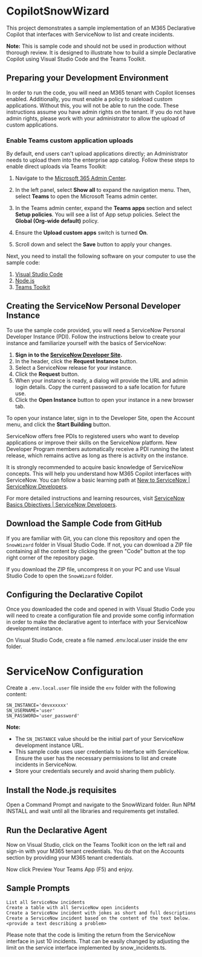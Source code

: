 # CopilotSnowWizard

This project demonstrates a sample implementation of an M365 Declarative Copilot that interfaces with ServiceNow to list and create incidents.

**Note:** This is sample code and should not be used in production without thorough review. It is designed to illustrate how to build a simple Declarative Copilot using Visual Studio Code and the Teams Toolkit.

## Preparing your Development Environment

In order to run the code, you will need an M365 tenant with Copilot licenses enabled. Additionally, you must enable a policy to sideload custom applications. Without this, you will not be able to run the code. These instructions assume you have admin rights on the tenant. If you do not have admin rights, please work with your administrator to allow the upload of custom applications.

### Enable Teams custom application uploads

By default, end users can't upload applications directly; an Administrator needs to upload them into the enterprise app catalog. Follow these steps to enable direct uploads via Teams Toolkit:

1. Navigate to the [Microsoft 365 Admin Center](https://admin.microsoft.com/).

2. In the left panel, select **Show all** to expand the navigation menu. Then, select **Teams** to open the Microsoft Teams admin center.

3. In the Teams admin center, expand the **Teams apps** section and select **Setup policies**. You will see a list of App setup policies. Select the **Global (Org-wide default)** policy.

4. Ensure the **Upload custom apps** switch is turned **On**.

5. Scroll down and select the **Save** button to apply your changes.

Next, you need to install the following software on your computer to use the sample code:

1. [Visual Studio Code](https://code.visualstudio.com/download)
2. [Node.js](https://nodejs.org/en/download/)
3. [Teams Toolkit](https://marketplace.visualstudio.com/items?itemName=TeamsDevApp.ms-teams-vscode-extension)

## Creating the ServiceNow Personal Developer Instance

To use the sample code provided, you will need a ServiceNow Personal Developer Instance (PDI). Follow the instructions below to create your instance and familiarize yourself with the basics of ServiceNow:

1. **Sign in to the [ServiceNow Developer Site](https://developer.servicenow.com/dev.do).**
2. In the header, click the **Request Instance** button.
3. Select a ServiceNow release for your instance.
4. Click the **Request** button.
5. When your instance is ready, a dialog will provide the URL and admin login details. Copy the current password to a safe location for future use.
6. Click the **Open Instance** button to open your instance in a new browser tab.

To open your instance later, sign in to the Developer Site, open the Account menu, and click the **Start Building** button.

ServiceNow offers free PDIs to registered users who want to develop applications or improve their skills on the ServiceNow platform. New Developer Program members automatically receive a PDI running the latest release, which remains active as long as there is activity on the instance.

It is strongly recommended to acquire basic knowledge of ServiceNow concepts. This will help you understand how M365 Copilot interfaces with ServiceNow. You can follow a basic learning path at [New to ServiceNow | ServiceNow Developers](https://developer.servicenow.com/dev.do#!/learn/learning-plans/washingtondc/new_to_servicenow/).

For more detailed instructions and learning resources, visit [ServiceNow Basics Objectives | ServiceNow Developers](https://developer.servicenow.com/dev.do#!/learn/learning-plans/washingtondc/new_to_servicenow/app_store_learnv2_buildmyfirstapp_washingtondc_servicenow_basics_objectives).

## Download the Sample Code from GitHub

If you are familiar with Git, you can clone this repository and open the `SnowWizard` folder in Visual Studio Code. If not, you can download a ZIP file containing all the content by clicking the green "Code" button at the top right corner of the repository page.

If you download the ZIP file, uncompress it on your PC and use Visual Studio Code to open the `SnowWizard` folder.

## Configuring the Declarative Copilot 

Once you downloaded the code and opened in with Visual Studio Code you will need to create a configuration file and provide some config information in order to make the declarative agent to interface with your ServiceNow development instance.

On Visual Studio Code, create a file named .env.local.user inside the env folder. 

# ServiceNow Configuration

Create a `.env.local.user` file inside the `env` folder with the following content:

```
SN_INSTANCE='devxxxxxx'
SN_USERNAME='user'
SN_PASSWORD='user_password'
```

**Note:**
- The `SN_INSTANCE` value should be the initial part of your ServiceNow development instance URL.
- This sample code uses user credentials to interface with ServiceNow. Ensure the user has the necessary permissions to list and create incidents in ServiceNow.
- Store your credentials securely and avoid sharing them publicly.

## Install the Node.js requisites

Open a Command Prompt and navigate to the SnowWizard folder. Run NPM INSTALL and wait until all the libraries and requirements get installed.

## Run the Declarative Agent

Now on Visual Studio, click on the Teams Toolkit icon on the left rail and sign-in with your M365 tenant credentials. You do that on the Accounts section by providing your M365 tenant credentials.

Now click Preview Your Teams App (F5) and enjoy.

## Sample Prompts

```
List all ServiceNow incidents
Create a table with all ServiceNow open incidents 
Create a ServiceNow incident with jokes as short and full descriptions
Create a ServiceNow incident based on the content of the text below. <provide a text describing a problem>
```

Please note that the code is limiting the return from the ServiceNow interface in just 10 incidents. That can be easily changed by adjusting the limit on the service interface implemented by snow_incidents.ts.
